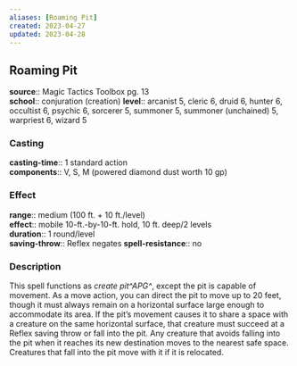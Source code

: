 ```yaml
---
aliases: [Roaming Pit]
created: 2023-04-27
updated: 2023-04-28
---
```


## Roaming Pit

**source**:: Magic Tactics Toolbox pg. 13  
**school**:: conjuration (creation)
**level**:: arcanist 5, cleric 6, druid 6, hunter 6, occultist 6, psychic 6, sorcerer 5, summoner 5, summoner (unchained) 5, warpriest 6, wizard 5

### Casting

**casting-time**:: 1 standard action  
**components**:: V, S, M (powered diamond dust worth 10 gp)

### Effect

**range**:: medium (100 ft. + 10 ft./level)  
**effect**:: mobile 10-ft.-by-10-ft. hold, 10 ft. deep/2 levels  
**duration**:: 1 round/level  
**saving-throw**:: Reflex negates
**spell-resistance**:: no

### Description

This spell functions as *create pit^APG^*, except the pit is capable of movement. As a move action, you can direct the pit to move up to 20 feet, though it must always remain on a horizontal surface large enough to accommodate its area. If the pit’s movement causes it to share a space with a creature on the same horizontal surface, that creature must succeed at a Reflex saving throw or fall into the pit. Any creature that avoids falling into the pit when it reaches its new destination moves to the nearest safe space. Creatures that fall into the pit move with it if it is relocated.
